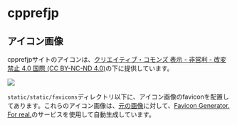# cpprefjp
## アイコン画像
cpprefjpサイトのアイコンは、[クリエイティブ・コモンズ 表示 - 非営利 - 改変禁止 4.0 国際 (CC BY-NC-ND 4.0)](https://creativecommons.org/licenses/by-nc-nd/4.0/deed.ja)の下に提供しています。

![](https://komtmt.files.wordpress.com/2015/04/by-nc-nd.png?w=150&h=52)

`static/static/favicons`ディレクトリ以下に、アイコン画像のfaviconを配置してあります。これらのアイコン画像は、[元の画像](https://github.com/cpprefjp/image/blob/master/cpprefjp/icon/cpprefjp-icon-v2.0-transparent.png)に対して、[Favicon Generator. For real.](https://realfavicongenerator.net/)のサービスを使用して自動生成しています。
